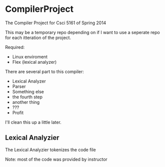CompilerProject
===============

The Compiler Project for Csci 5161 of Spring 2014

This may be a temporary repo depending on if I want 
to use a seperate repo for each itteration of the project.

Required:
* Linux enviroment
* Flex (lexical analyzer)



There are several part to this compiler:
* Lexical Analyzer
* Parser
* Something else
* the fourth step
* another thing
* ???
* Profit

I'll clean this up a little later.


Lexical Analyzier
--------------------------------------------------------------------
The Lexical Analyzier tokenizes the code file

Note: most of the code was provided by instructor
